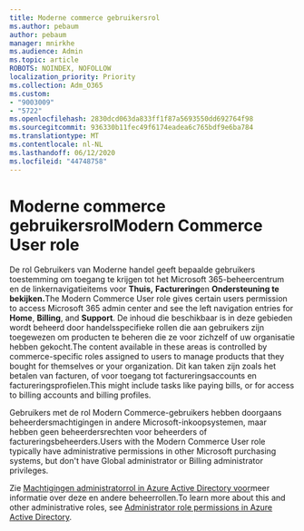 ```yaml
---
title: Moderne commerce gebruikersrol
ms.author: pebaum
author: pebaum
manager: mnirkhe
ms.audience: Admin
ms.topic: article
ROBOTS: NOINDEX, NOFOLLOW
localization_priority: Priority
ms.collection: Adm_O365
ms.custom:
- "9003009"
- "5722"
ms.openlocfilehash: 2830dcd063da833ff1f87a5693550dd692764f98
ms.sourcegitcommit: 936330b11fec49f6174eadea6c765bdf9e6ba784
ms.translationtype: MT
ms.contentlocale: nl-NL
ms.lasthandoff: 06/12/2020
ms.locfileid: "44748758"
---
```

# <a name="modern-commerce-user-role"></a><span data-ttu-id="8801c-102">Moderne commerce gebruikersrol</span><span class="sxs-lookup"><span data-stu-id="8801c-102">Modern Commerce User role</span></span>

<span data-ttu-id="8801c-103">De rol Gebruikers van Moderne handel geeft bepaalde gebruikers toestemming om toegang te krijgen tot het Microsoft 365-beheercentrum en de linkernavigatieitems voor **Thuis,** **Facturering**en **Ondersteuning te bekijken.**</span><span class="sxs-lookup"><span data-stu-id="8801c-103">The Modern Commerce User role gives certain users permission to access Microsoft 365 admin center and see the left navigation entries for **Home**, **Billing**, and **Support**.</span></span> <span data-ttu-id="8801c-104">De inhoud die beschikbaar is in deze gebieden wordt beheerd door handelsspecifieke rollen die aan gebruikers zijn toegewezen om producten te beheren die ze voor zichzelf of uw organisatie hebben gekocht.</span><span class="sxs-lookup"><span data-stu-id="8801c-104">The content available in these areas is controlled by commerce-specific roles assigned to users to manage products that they bought for themselves or your organization.</span></span> <span data-ttu-id="8801c-105">Dit kan taken zijn zoals het betalen van facturen, of voor toegang tot factureringsaccounts en factureringsprofielen.</span><span class="sxs-lookup"><span data-stu-id="8801c-105">This might include tasks like paying bills, or for access to billing accounts and billing profiles.</span></span>

<span data-ttu-id="8801c-106">Gebruikers met de rol Modern Commerce-gebruikers hebben doorgaans beheerdersmachtigingen in andere Microsoft-inkoopsystemen, maar hebben geen beheerdersrechten voor beheerders of factureringsbeheerders.</span><span class="sxs-lookup"><span data-stu-id="8801c-106">Users with the Modern Commerce User role typically have administrative permissions in other Microsoft purchasing systems, but don't have Global administrator or Billing administrator privileges.</span></span>

<span data-ttu-id="8801c-107">Zie [Machtigingen administratorrol in Azure Active Directory voor](https://docs.microsoft.com/azure/active-directory/users-groups-roles/directory-assign-admin-roles#modern-commerce-administrator)meer informatie over deze en andere beheerrollen.</span><span class="sxs-lookup"><span data-stu-id="8801c-107">To learn more about this and other administrative roles, see [Administrator role permissions in Azure Active Directory](https://docs.microsoft.com/azure/active-directory/users-groups-roles/directory-assign-admin-roles#modern-commerce-administrator).</span></span>
